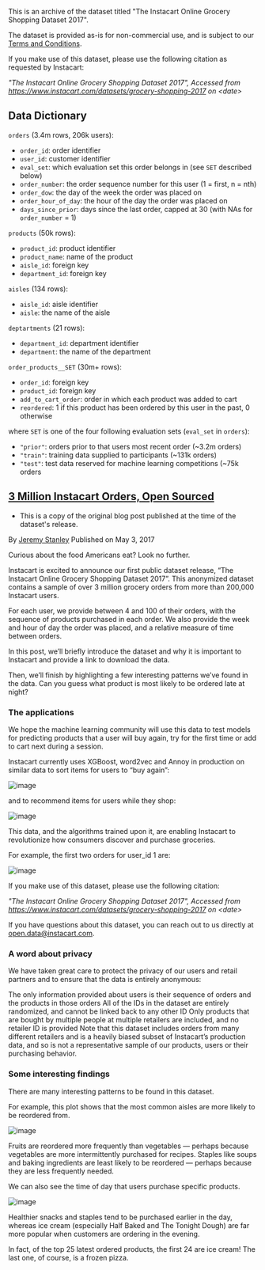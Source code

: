 This is an archive of the dataset titled "The Instacart Online Grocery Shopping Dataset 2017".

The dataset is provided as-is for non-commercial use, and is subject to our [Terms and Conditions](https://gist.github.com/jeremystan/582eba13d6ee27ed465c43dc78934700).

If you make use of this dataset, please use the following citation as requested by Instacart:

_"The Instacart Online Grocery Shopping Dataset 2017", Accessed from https://www.instacart.com/datasets/grocery-shopping-2017 on \<date\>_


## Data Dictionary

`orders` (3.4m rows, 206k users):
* `order_id`: order identifier
* `user_id`: customer identifier
* `eval_set`: which evaluation set this order belongs in (see `SET` described below)
* `order_number`: the order sequence number for this user (1 = first, n = nth)
* `order_dow`: the day of the week the order was placed on
* `order_hour_of_day`: the hour of the day the order was placed on
* `days_since_prior`: days since the last order, capped at 30 (with NAs for `order_number` = 1)

`products` (50k rows):
* `product_id`: product identifier
* `product_name`: name of the product
* `aisle_id`: foreign key
* `department_id`: foreign key

`aisles` (134 rows):
* `aisle_id`: aisle identifier
* `aisle`: the name of the aisle

`deptartments` (21 rows):
* `department_id`: department identifier
* `department`: the name of the department

`order_products__SET` (30m+ rows):
* `order_id`: foreign key
* `product_id`: foreign key
* `add_to_cart_order`: order in which each product was added to cart
* `reordered`: 1 if this product has been ordered by this user in the past, 0 otherwise

where `SET` is one of the four following evaluation sets (`eval_set` in `orders`):
* `"prior"`: orders prior to that users most recent order (~3.2m orders)
* `"train"`: training data supplied to participants (~131k orders)
* `"test"`: test data reserved for machine learning competitions (~75k orders



## [3 Million Instacart Orders, Open Sourced](https://tech.instacart.com/3-million-instacart-orders-open-sourced-d40d29ead6f2)

* This is a copy of the original blog post published at the time of the dataset's release.

By [Jeremy Stanley](https://medium.com/@jeremy.stanley?source=post_page---byline--d40d29ead6f2---------------------------------------)
Published on May 3, 2017

Curious about the food Americans eat? Look no further.

Instacart is excited to announce our first public dataset release, “The Instacart Online Grocery Shopping Dataset 2017”. This anonymized dataset contains a sample of over 3 million grocery orders from more than 200,000 Instacart users.

For each user, we provide between 4 and 100 of their orders, with the sequence of products purchased in each order. We also provide the week and hour of day the order was placed, and a relative measure of time between orders.

In this post, we’ll briefly introduce the dataset and why it is important to Instacart and provide a link to download the data.

Then, we’ll finish by highlighting a few interesting patterns we’ve found in the data. Can you guess what product is most likely to be ordered late at night?

### The applications

We hope the machine learning community will use this data to test models for predicting products that a user will buy again, try for the first time or add to cart next during a session.

Instacart currently uses XGBoost, word2vec and Annoy in production on similar data to sort items for users to “buy again”:

![image](https://github.com/user-attachments/assets/1f4a043b-5054-407d-857c-5de35675c618)

and to recommend items for users while they shop:

![image](https://github.com/user-attachments/assets/d6dad4e8-2ff6-4c92-8555-f6b68eb2277e)

This data, and the algorithms trained upon it, are enabling Instacart to revolutionize how consumers discover and purchase groceries.

For example, the first two orders for user_id 1 are:

![image](https://github.com/user-attachments/assets/7035af2b-bee0-4fb4-96ff-5c6b24d61946)

If you make use of this dataset, please use the following citation:

_"The Instacart Online Grocery Shopping Dataset 2017", Accessed from https://www.instacart.com/datasets/grocery-shopping-2017 on \<date\>_

If you have questions about this dataset, you can reach out to us directly at [open.data@instacart.com](mailto:open.data@instacart.com).

### A word about privacy

We have taken great care to protect the privacy of our users and retail partners and to ensure that the data is entirely anonymous:

The only information provided about users is their sequence of orders and the products in those orders
All of the IDs in the dataset are entirely randomized, and cannot be linked back to any other ID
Only products that are bought by multiple people at multiple retailers are included, and no retailer ID is provided
Note that this dataset includes orders from many different retailers and is a heavily biased subset of Instacart’s production data, and so is not a representative sample of our products, users or their purchasing behavior.

### Some interesting findings

There are many interesting patterns to be found in this dataset.

For example, this plot shows that the most common aisles are more likely to be reordered from.

![image](https://github.com/user-attachments/assets/03314341-e190-43ad-b9c5-6622ffdfc084)

Fruits are reordered more frequently than vegetables — perhaps because vegetables are more intermittently purchased for recipes. Staples like soups and baking ingredients are least likely to be reordered — perhaps because they are less frequently needed.

We can also see the time of day that users purchase specific products.

![image](https://github.com/user-attachments/assets/341b2541-9c2a-4486-bf4a-454a1a718883)

Healthier snacks and staples tend to be purchased earlier in the day, whereas ice cream (especially Half Baked and The Tonight Dough) are far more popular when customers are ordering in the evening.

In fact, of the top 25 latest ordered products, the first 24 are ice cream! The last one, of course, is a frozen pizza.

